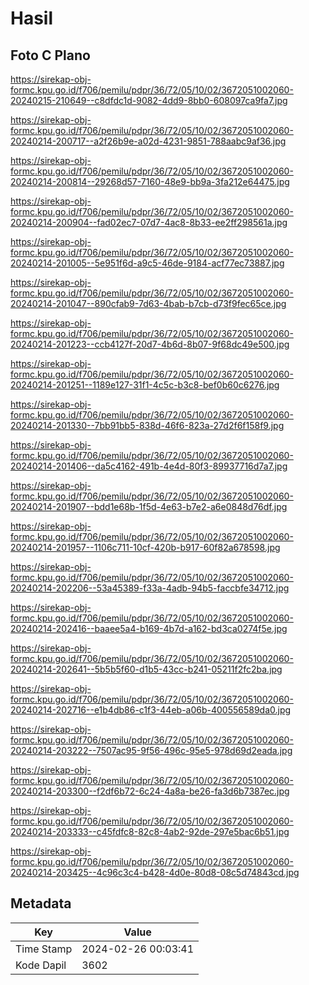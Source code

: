 # Hasil

## Foto C Plano

https://sirekap-obj-formc.kpu.go.id/f706/pemilu/pdpr/36/72/05/10/02/3672051002060-20240215-210649--c8dfdc1d-9082-4dd9-8bb0-608097ca9fa7.jpg

https://sirekap-obj-formc.kpu.go.id/f706/pemilu/pdpr/36/72/05/10/02/3672051002060-20240214-200717--a2f26b9e-a02d-4231-9851-788aabc9af36.jpg

https://sirekap-obj-formc.kpu.go.id/f706/pemilu/pdpr/36/72/05/10/02/3672051002060-20240214-200814--29268d57-7160-48e9-bb9a-3fa212e64475.jpg

https://sirekap-obj-formc.kpu.go.id/f706/pemilu/pdpr/36/72/05/10/02/3672051002060-20240214-200904--fad02ec7-07d7-4ac8-8b33-ee2ff298561a.jpg

https://sirekap-obj-formc.kpu.go.id/f706/pemilu/pdpr/36/72/05/10/02/3672051002060-20240214-201005--5e951f6d-a9c5-46de-9184-acf77ec73887.jpg

https://sirekap-obj-formc.kpu.go.id/f706/pemilu/pdpr/36/72/05/10/02/3672051002060-20240214-201047--890cfab9-7d63-4bab-b7cb-d73f9fec65ce.jpg

https://sirekap-obj-formc.kpu.go.id/f706/pemilu/pdpr/36/72/05/10/02/3672051002060-20240214-201223--ccb4127f-20d7-4b6d-8b07-9f68dc49e500.jpg

https://sirekap-obj-formc.kpu.go.id/f706/pemilu/pdpr/36/72/05/10/02/3672051002060-20240214-201251--1189e127-31f1-4c5c-b3c8-bef0b60c6276.jpg

https://sirekap-obj-formc.kpu.go.id/f706/pemilu/pdpr/36/72/05/10/02/3672051002060-20240214-201330--7bb91bb5-838d-46f6-823a-27d2f6f158f9.jpg

https://sirekap-obj-formc.kpu.go.id/f706/pemilu/pdpr/36/72/05/10/02/3672051002060-20240214-201406--da5c4162-491b-4e4d-80f3-89937716d7a7.jpg

https://sirekap-obj-formc.kpu.go.id/f706/pemilu/pdpr/36/72/05/10/02/3672051002060-20240214-201907--bdd1e68b-1f5d-4e63-b7e2-a6e0848d76df.jpg

https://sirekap-obj-formc.kpu.go.id/f706/pemilu/pdpr/36/72/05/10/02/3672051002060-20240214-201957--1106c711-10cf-420b-b917-60f82a678598.jpg

https://sirekap-obj-formc.kpu.go.id/f706/pemilu/pdpr/36/72/05/10/02/3672051002060-20240214-202206--53a45389-f33a-4adb-94b5-faccbfe34712.jpg

https://sirekap-obj-formc.kpu.go.id/f706/pemilu/pdpr/36/72/05/10/02/3672051002060-20240214-202416--baaee5a4-b169-4b7d-a162-bd3ca0274f5e.jpg

https://sirekap-obj-formc.kpu.go.id/f706/pemilu/pdpr/36/72/05/10/02/3672051002060-20240214-202641--5b5b5f60-d1b5-43cc-b241-05211f2fc2ba.jpg

https://sirekap-obj-formc.kpu.go.id/f706/pemilu/pdpr/36/72/05/10/02/3672051002060-20240214-202716--e1b4db86-c1f3-44eb-a06b-400556589da0.jpg

https://sirekap-obj-formc.kpu.go.id/f706/pemilu/pdpr/36/72/05/10/02/3672051002060-20240214-203222--7507ac95-9f56-496c-95e5-978d69d2eada.jpg

https://sirekap-obj-formc.kpu.go.id/f706/pemilu/pdpr/36/72/05/10/02/3672051002060-20240214-203300--f2df6b72-6c24-4a8a-be26-fa3d6b7387ec.jpg

https://sirekap-obj-formc.kpu.go.id/f706/pemilu/pdpr/36/72/05/10/02/3672051002060-20240214-203333--c45fdfc8-82c8-4ab2-92de-297e5bac6b51.jpg

https://sirekap-obj-formc.kpu.go.id/f706/pemilu/pdpr/36/72/05/10/02/3672051002060-20240214-203425--4c96c3c4-b428-4d0e-80d8-08c5d74843cd.jpg


## Metadata

| Key        | Value               |
| ---------- | ------------------- |
| Time Stamp | 2024-02-26 00:03:41 |
| Kode Dapil | 3602                |



